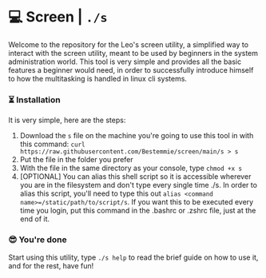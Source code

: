# 💻 Screen | ```./s```

Welcome to the repository for the Leo's screen utility, a simplified way to interact with the screen utility, meant to be used by beginners in the system administration world. This tool is very simple and provides all the basic features a beginner would need, in order to successfully introduce himself to how the multitasking is handled in linux cli systems.

### ⏳ Installation

It is very simple, here are the steps:
  1. Download the ```s``` file on the machine you're going to use this tool in with this command: ```curl https://raw.githubusercontent.com/Bestemmie/screen/main/s > s```
  2. Put the file in the folder you prefer
  3. With the file in the same directory as your console, type ```chmod +x s```
  4. [OPTIONAL] You can alias this shell script so it is accessible wherever you are in the filesystem and don't type every single time ./s. In order to alias this script, you'll need to type this out ```alias <command name>=/static/path/to/script/s```. If you want this to be executed every time you login, put this command in the .bashrc or .zshrc file, just at the end of it.

### 😎 You're done

Start using this utility, type ```./s help``` to read the brief guide on how to use it, and for the rest, have fun!
